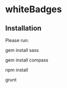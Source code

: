 # whiteBadges
## Installation
Please run:

gem install sass

gem install compass

npm install

grunt